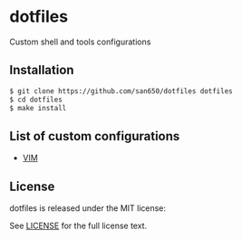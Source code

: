 # dotfiles

Custom shell and tools configurations

## Installation

```sh
$ git clone https://github.com/san650/dotfiles dotfiles
$ cd dotfiles
$ make install
```

## List of custom configurations

* [VIM](https://github.com/san650/vim650)

## License

dotfiles is released under the MIT license:

See [LICENSE](./LICENSE) for the full license text.

